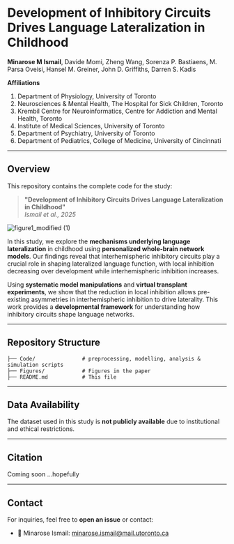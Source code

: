 # **Development of Inhibitory Circuits Drives Language Lateralization in Childhood**  
**Minarose M Ismail**, Davide Momi, Zheng Wang, Sorenza P. Bastiaens, M. Parsa Oveisi, Hansel M. Greiner, John D. Griffiths, Darren S. Kadis

**Affiliations**  
1. Department of Physiology, University of Toronto  
2. Neurosciences & Mental Health, The Hospital for Sick Children, Toronto  
3. Krembil Centre for Neuroinformatics, Centre for Addiction and Mental Health, Toronto  
4. Institute of Medical Sciences, University of Toronto  
5. Department of Psychiatry, University of Toronto  
6. Department of Pediatrics, College of Medicine, University of Cincinnati  
 
---

## **Overview**  
This repository contains the complete code for the study:  

> **"Development of Inhibitory Circuits Drives Language Lateralization in Childhood"**  
> *Ismail et al., 2025*

![figure1_modified (1)](https://github.com/user-attachments/assets/c0a3da7c-89ad-4dee-8a9c-3988d4545b3b)

In this study, we explore the **mechanisms underlying language lateralization** in childhood using **personalized whole-brain network models**. Our findings reveal that interhemispheric inhibitory circuits play a crucial role in shaping lateralized language function, with local inhibition decreasing over development while interhemispheric inhibition increases.  

Using **systematic model manipulations** and **virtual transplant experiments**, we show that the reduction in local inhibition allows pre-existing asymmetries in interhemispheric inhibition to drive laterality. This work provides a **developmental framework** for understanding how inhibitory circuits shape language networks.

---

## **Repository Structure**  
```
├── Code/               # preprocessing, modelling, analysis & simulation scripts
├── Figures/            # Figures in the paper
├── README.md           # This file
```

---

## **Data Availability**  
The dataset used in this study is **not publicly available** due to institutional and ethical restrictions.  

---

## **Citation**  
Coming soon ...hopefully

---

## **Contact**  
For inquiries, feel free to **open an issue** or contact:  
- 📧 Minarose Ismail: [minarose.ismail@mail.utoronto.ca](mailto:minarose.ismail@mail.utoronto.ca) 
